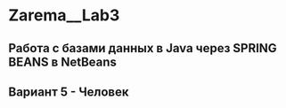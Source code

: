 # Zarema__Lab3
## Работа с базами данных в Java через SPRING BEANS в NetBeans
## Вариант 5 - Человек

